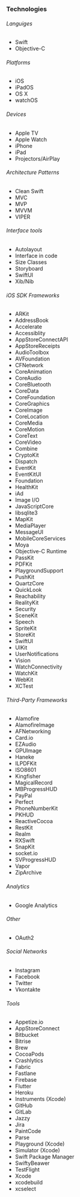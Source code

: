 ### Technologies

###### Languiges

- Swift
- Objective-C

###### Platforms

- iOS
- iPadOS
- OS X
- watchOS

###### Devices

- Apple TV
- Apple Watch
- iPhone
- iPad
- Projectors/AirPlay

###### Architecture Patterns

- Clean Swift
- MVC
- MVP
- MVVM
- VIPER

###### Interface tools

- Autolayout
- Interface in code
- Size Classes
- Storyboard
- SwiftUI
- Xib/Nib

###### iOS SDK Frameworks

- ARKit
- AddressBook
- Accelerate
- Accessiblity
- AppStoreConnectAPI
- AppStoreReceipts
- AudioToolbox
- AVFoundation
- CFNetwork
- CoreAnimation
- CoreAudio
- CoreBluetooth
- CoreData
- CoreFoundation
- CoreGraphics
- CoreImage
- CoreLocation
- CoreMedia
- CoreMotion
- CoreText
- CoreVideo
- Combine
- CryptoKit
- Dispatch
- EventKit
- EventKitUI
- Foundation
- HealthKit
- iAd
- Image I/O
- JavaScriptCore
- libsqlite3
- MapKit
- MediaPlayer
- MessageUI
- MobileCoreServices
- Moya
- Objective-C Runtime
- PassKit
- PDFKit
- PlaygroundSupport
- PushKit
- QuartzCore
- QuickLook
- Reachability
- RealityKit
- Security
- SceneKit
- Speech
- SpriteKit
- StoreKit
- SwiftUI
- UIKit
- UserNotifications
- Vision
- WatchConnectivity
- WatchKit
- WebKit
- XCTest

###### Third-Party Frameworks

- Alamofire
- AlamofireImage
- AFNetworking
- Card.io
- EZAudio
- GPUImage
- Haneke
- ILPDFKit
- ISO8601
- Kingfisher
- MagicalRecord
- MBProgressHUD
- PayPal
- Perfect
- PhoneNumberKit
- PKHUD
- ReactiveCocoa
- RestKit
- Realm
- RXSwift
- SnapKit
- socket.io
- SVProgressHUD
- Vapor
- ZipArchive

###### Analytics

- Google Analytics

###### Other

- OAuth2

###### Social Networks

- Instagram
- Facebook
- Twitter
- Vkontakte

###### Tools

- Appetize.io
- AppStoreConnect
- Bitbucket
- Bitrise
- Brew
- CocoaPods
- Crashlytics
- Fabric
- Fastlane
- Firebase
- Flutter
- Heroku
- Instruments (Xcode)
- GitHub
- GitLab
- Jazzy
- Jira
- PaintCode
- Parse
- Playground (Xcode)
- Simulator (Xcode)
- Swift Package Manager
- SwiftyBeawer
- TestFlight
- Xcode
- xcodebuild
- xcselect